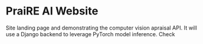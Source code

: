 # PraiRE AI Website

Site landing page and demonstrating the computer vision apraisal API. It will use a Django backend to leverage PyTorch model inference. Check
